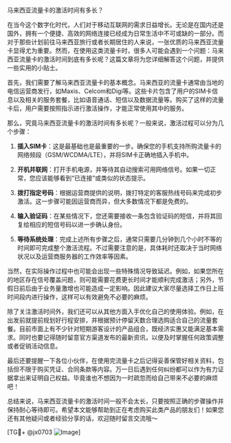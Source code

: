 马来西亚流量卡的激活时间有多长？

在当今这个数字化时代，人们对于移动互联网的需求日益增长。无论是在国内还是国外，拥有一个便捷、高效的网络连接已经成为日常生活中不可或缺的一部分。而对于那些计划前往马来西亚旅行或者长期居住的人来说，一张优质的马来西亚流量卡显得尤为重要。然而，在使用这类流量卡时，很多人可能会遇到一个问题：马来西亚流量卡的激活时间到底有多长呢？这篇文章将为您详细解答这个问题，并提供一些实用的小贴士。

首先，我们需要了解马来西亚流量卡的基本概念。马来西亚的流量卡通常由当地的电信运营商发行，如Maxis、Celcom和Digi等。这些卡片包含了用户的SIM卡信息以及相关的服务套餐，比如语音通话、短信以及数据流量等。购买了这样的流量卡后，用户需要按照指示进行激活操作，才能正常使用其中的服务。

那么，究竟马来西亚流量卡的激活时间有多长呢？一般来说，激活过程可以分为几个步骤：

1. **插入SIM卡**：这是最基础也是最重要的一步。确保您的手机支持所购流量卡的网络频段（GSM/WCDMA/LTE），并将SIM卡正确地插入手机中。

2. **开机并联网**：打开手机电源，并等待其自动搜索可用网络信号。如果一切正常，您应该能够看到“已连接”或类似的状态提示。

3. **拨打指定号码**：根据运营商提供的说明，拨打特定的客服热线号码来完成初步激活。这一步骤可能因运营商而异，但大多数情况下都是免费的。

4. **输入验证码**：在某些情况下，您还需要接收一条包含验证码的短信，并将其回复给相应的短信号码以进一步确认身份。

5. **等待系统处理**：完成上述所有步骤之后，通常只需要几分钟到几个小时不等的时间即可完成整个激活流程。不过需要注意的是，具体耗时还取决于当时网络状况以及运营商服务器的工作效率等因素。

当然，在实际操作过程中也可能会出现一些特殊情况导致延迟。例如，如果您所在的地区存在信号覆盖问题，则可能需要花费更长时间才能顺利完成激活；另外，节假日前后由于业务量激增也可能造成一定影响。因此建议大家尽量选择工作日上班时间段内进行操作，这样可以有效避免不必要的麻烦。

除了关注激活时间外，我们还可以从其他方面入手优化自己的使用体验。例如，在出发前就提前规划好行程安排，并根据预计停留天数合理选购适合自己的流量套餐。目前市面上有不少针对短期游客设计的产品组合，既经济实惠又能满足基本需求。同时也要记得随时留意官方渠道发布的最新资讯，以便及时掌握任何政策调整或者促销活动信息。

最后还要提醒一下各位小伙伴，在使用完流量卡之后记得妥善保管好相关资料，包括但不限于购买凭证、合同条款等内容。万一日后遇到任何纠纷都可以作为有力证据拿出来证明自己权益。毕竟谁也不想因为一时疏忽而给自己带来不必要的麻烦吧！

总结来说，马来西亚流量卡的激活时间一般不会太长，只要按照正确的步骤操作并保持耐心等待即可。希望本文能够帮助到正在考虑购买此类产品的朋友们！如果您还有其他疑问或者经验分享的话，欢迎随时留言交流哦～

[TG💪+ @jx0703 ![Image](https://github.com/user-attachments/assets/dbca1d08-cadb-493c-b0ec-ad6f7a83f270)]